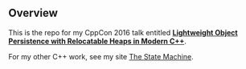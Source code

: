 ## Overview

This is the repo for my CppCon 2016 talk entitled [**Lightweight Object Persistence with Relocatable Heaps in Modern C++**](https://www.youtube.com/watch?v=FPUBjPYBsGI).

For my other C++ work, see my site [The State Machine](https://bobsteagall.com).
